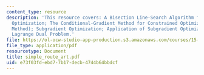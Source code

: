 ```yaml
---
content_type: resource
description: 'This resource covers: A Bisection Line-Search Algorithm for 1-Dimensional
  Optimization; The Conditional-Gradient Method for Constrained Optimization (Frank-Wolfe
  Method); Subgradient Optimization; Application of Subgradient Optimization to the
  Lagrange Dual Problem.'
file: https://ol-ocw-studio-app-production.s3.amazonaws.com/courses/15-094j-systems-optimization-models-and-computation-sma-5223-spring-2004/e73f03fdebd77b17decb4744b64bbdcf_simple_route_art.pdf
file_type: application/pdf
resourcetype: Document
title: simple_route_art.pdf
uid: e73f03fd-ebd7-7b17-decb-4744b64bbdcf
---
```

